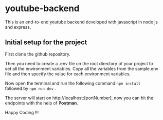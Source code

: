 # youtube-backend

This is an end-to-end youtube backend developed with javascript in node js and express.

## Initial setup for the project

First clone the github repository.

Then you need to create a .env file on the root directory of your project to set all the environment variables. Copy all the variables from the sample.env file and then specify the value for each environment variables.

Now open the terminal and run the following command `npm install` followed by `npm run dev` .

The server will start on http://localhost:[portNumber], now you can hit the endpoints with the help of **Postman**.

Happy Coding !!!